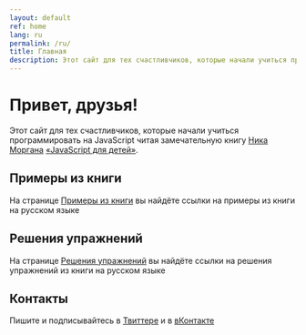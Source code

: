 ```yaml
---
layout: default
ref: home
lang: ru
permalink: /ru/
title: Главная
description: Этот сайт для тех счастливчиков, которые начали учиться программировать на JavaScript читая замечательную книгу Ника Моргана «JavaScript для детей»
---
```


# Привет, друзья!

Этот сайт для тех счастливчиков, которые начали учиться программировать на JavaScript читая замечательную книгу [Ника Моргана](https://github.com/skilldrick) [«JavaScript для детей»](https://www.mann-ivanov-ferber.ru/books/javascript-dlya-detej/).

## Примеры из книги

На странице [Примеры из книги](https://js4k.github.io/ru/samples) вы найдёте ссылки на примеры из книги на русском языке

## Решения упражнений

На странице [Решения упражнений](https://js4k.github.io/ru/samples) вы найдёте ссылки на решения упражнений из книги на русском языке

## Контакты

Пишите и подписывайтесь в [Твиттере](https://twitter.com/js4kids) и в [вКонтакте](https://vk.com/js4kids)
